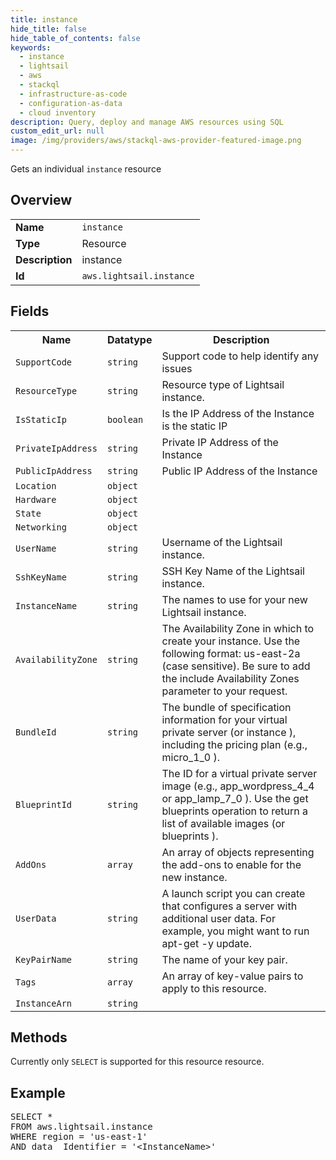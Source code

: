 ```yaml
---
title: instance
hide_title: false
hide_table_of_contents: false
keywords:
  - instance
  - lightsail
  - aws
  - stackql
  - infrastructure-as-code
  - configuration-as-data
  - cloud inventory
description: Query, deploy and manage AWS resources using SQL
custom_edit_url: null
image: /img/providers/aws/stackql-aws-provider-featured-image.png
---
```

Gets an individual <code>instance</code> resource

## Overview
<table><tbody>
<tr><td><b>Name</b></td><td><code>instance</code></td></tr>
<tr><td><b>Type</b></td><td>Resource</td></tr>
<tr><td><b>Description</b></td><td>instance</td></tr>
<tr><td><b>Id</b></td><td><code>aws.lightsail.instance</code></td></tr>
</tbody></table>

## Fields
<table><tbody>
<tr><th>Name</th><th>Datatype</th><th>Description</th></tr>
<tr><td><code>SupportCode</code></td><td><code>string</code></td><td>Support code to help identify any issues</td></tr>
<tr><td><code>ResourceType</code></td><td><code>string</code></td><td>Resource type of Lightsail instance.</td></tr>
<tr><td><code>IsStaticIp</code></td><td><code>boolean</code></td><td>Is the IP Address of the Instance is the static IP</td></tr>
<tr><td><code>PrivateIpAddress</code></td><td><code>string</code></td><td>Private IP Address of the Instance</td></tr>
<tr><td><code>PublicIpAddress</code></td><td><code>string</code></td><td>Public IP Address of the Instance</td></tr>
<tr><td><code>Location</code></td><td><code>object</code></td><td></td></tr>
<tr><td><code>Hardware</code></td><td><code>object</code></td><td></td></tr>
<tr><td><code>State</code></td><td><code>object</code></td><td></td></tr>
<tr><td><code>Networking</code></td><td><code>object</code></td><td></td></tr>
<tr><td><code>UserName</code></td><td><code>string</code></td><td>Username of the  Lightsail instance.</td></tr>
<tr><td><code>SshKeyName</code></td><td><code>string</code></td><td>SSH Key Name of the  Lightsail instance.</td></tr>
<tr><td><code>InstanceName</code></td><td><code>string</code></td><td>The names to use for your new Lightsail instance.</td></tr>
<tr><td><code>AvailabilityZone</code></td><td><code>string</code></td><td>The Availability Zone in which to create your instance. Use the following format: us-east-2a (case sensitive). Be sure to add the include Availability Zones parameter to your request.</td></tr>
<tr><td><code>BundleId</code></td><td><code>string</code></td><td>The bundle of specification information for your virtual private server (or instance ), including the pricing plan (e.g., micro_1_0 ).</td></tr>
<tr><td><code>BlueprintId</code></td><td><code>string</code></td><td>The ID for a virtual private server image (e.g., app_wordpress_4_4 or app_lamp_7_0 ). Use the get blueprints operation to return a list of available images (or blueprints ).</td></tr>
<tr><td><code>AddOns</code></td><td><code>array</code></td><td>An array of objects representing the add-ons to enable for the new instance.</td></tr>
<tr><td><code>UserData</code></td><td><code>string</code></td><td>A launch script you can create that configures a server with additional user data. For example, you might want to run apt-get -y update.</td></tr>
<tr><td><code>KeyPairName</code></td><td><code>string</code></td><td>The name of your key pair.</td></tr>
<tr><td><code>Tags</code></td><td><code>array</code></td><td>An array of key-value pairs to apply to this resource.</td></tr>
<tr><td><code>InstanceArn</code></td><td><code>string</code></td><td></td></tr>

</tbody></table>

## Methods
Currently only <code>SELECT</code> is supported for this resource resource.

## Example
<pre>
SELECT *<br/>FROM aws.lightsail.instance<br/>WHERE region = 'us-east-1'<br/>AND data__Identifier = '&lt;InstanceName&gt;'
</pre>
